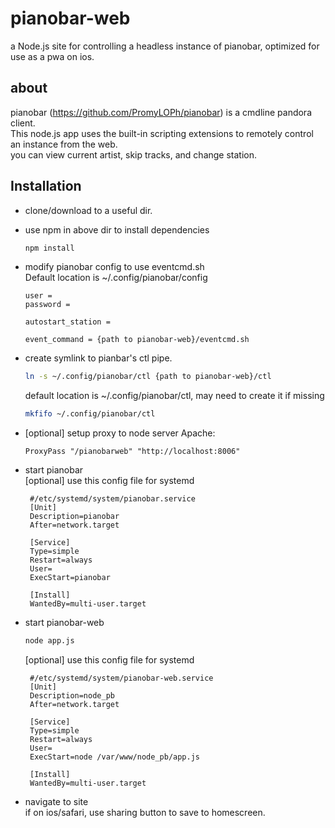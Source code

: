 # pianobar-web

a Node.js site for controlling a headless instance of pianobar, optimized for use as a pwa on ios.

## about 

pianobar (https://github.com/PromyLOPh/pianobar) is a cmdline pandora client.<br>
This node.js app uses the built-in scripting extensions to remotely control an instance from the web.<br>
you can view current artist, skip tracks, and change station.<br>

## Installation

 * clone/download to a useful dir.
 * use npm in above dir to install dependencies
    ```bash
    npm install
    ```
 * modify pianobar config to use eventcmd.sh<br> 
    Default location is ~/.config/pianobar/config
    ```
    user = 
    password = 

    autostart_station = 

    event_command = {path to pianobar-web}/eventcmd.sh
    ```
 * create symlink to pianbar's ctl pipe.
    ```bash
    ln -s ~/.config/pianobar/ctl {path to pianobar-web}/ctl
    ```
  
   default location is ~/.config/pianobar/ctl, may need to create it if missing
   ```bash
   mkfifo ~/.config/pianobar/ctl
   ```

 * [optional] setup proxy to node server
   Apache:
    ```
    ProxyPass "/pianobarweb" "http://localhost:8006"
    ```

 * start pianobar<br>
   [optional] use this config file for systemd
   ```
    #/etc/systemd/system/pianobar.service
    [Unit]
    Description=pianobar
    After=network.target

    [Service]
    Type=simple
    Restart=always
    User=
    ExecStart=pianobar

    [Install]
    WantedBy=multi-user.target

 * start pianobar-web<br>
    ```bash
    node app.js
    ```
   [optional] use this config file for systemd
   ```
    #/etc/systemd/system/pianobar-web.service
    [Unit]
    Description=node_pb
    After=network.target

    [Service]
    Type=simple
    Restart=always
    User=
    ExecStart=node /var/www/node_pb/app.js

    [Install]
    WantedBy=multi-user.target
    ```
* navigate to site<br>
  if on ios/safari, use sharing button to save to homescreen.
